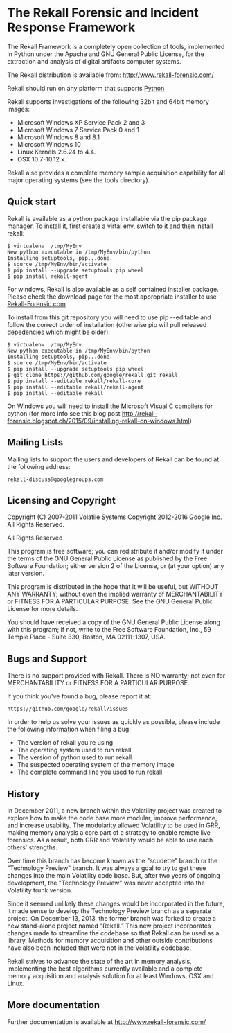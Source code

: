 # The Rekall Forensic and Incident Response Framework

The Rekall Framework is a completely open collection of tools,
implemented in Python under the Apache and GNU General Public License,
for the extraction and analysis of digital artifacts computer systems.

The Rekall distribution is available from:
<http://www.rekall-forensic.com/>

Rekall should run on any platform that supports
[Python](http://www.python.org)

Rekall supports investigations of the following 32bit and 64bit memory
images:

- Microsoft Windows XP Service Pack 2 and 3
- Microsoft Windows 7 Service Pack 0 and 1
- Microsoft Windows 8 and 8.1
- Microsoft Windows 10
- Linux Kernels 2.6.24 to 4.4.
- OSX 10.7-10.12.x.

Rekall also provides a complete memory sample acquisition capability for all
major operating systems (see the tools directory).

## Quick start

Rekall is available as a python package installable via the pip
package manager. To install it, first create a virtal env, switch to
it and then install rekall:

```
$ virtualenv  /tmp/MyEnv
New python executable in /tmp/MyEnv/bin/python
Installing setuptools, pip...done.
$ source /tmp/MyEnv/bin/activate
$ pip install --upgrade setuptools pip wheel
$ pip install rekall-agent
```

For windows, Rekall is also available as a self contained installer
package. Please check the download page for the most appropriate installer to
use [Rekall-Forensic.com](http://www.rekall-forensic.com/)

To install from this git repository you will need to use pip
--editable and follow the correct order of installation (otherwise pip
will pull released depedencies which might be older):

```
$ virtualenv  /tmp/MyEnv
New python executable in /tmp/MyEnv/bin/python
Installing setuptools, pip...done.
$ source /tmp/MyEnv/bin/activate
$ pip install --upgrade setuptools pip wheel
$ git clone https://github.com/google/rekall.git rekall
$ pip install --editable rekall/rekall-core
$ pip install --editable rekall/rekall-agent
$ pip install --editable rekall
```

On Windows you will need to install the Microsoft Visual C compilers
for python (for more info see this blog post
http://rekall-forensic.blogspot.ch/2015/09/installing-rekall-on-windows.html)

## Mailing Lists

Mailing lists to support the users and developers of Rekall
can be found at the following address:

    rekall-discuss@googlegroups.com

## Licensing and Copyright

Copyright (C) 2007-2011 Volatile Systems
Copyright 2012-2016 Google Inc. All Rights Reserved.

All Rights Reserved

This program is free software; you can redistribute it and/or
modify it under the terms of the GNU General Public License
as published by the Free Software Foundation; either version 2
of the License, or (at your option) any later version.

This program is distributed in the hope that it will be useful,
but WITHOUT ANY WARRANTY; without even the implied warranty of
MERCHANTABILITY or FITNESS FOR A PARTICULAR PURPOSE.  See the
GNU General Public License for more details.

You should have received a copy of the GNU General Public License
along with this program; if not, write to the Free Software
Foundation, Inc., 59 Temple Place - Suite 330, Boston, MA
02111-1307, USA.


## Bugs and Support

There is no support provided with Rekall. There is NO
warranty; not even for MERCHANTABILITY or FITNESS FOR A PARTICULAR
PURPOSE.

If you think you've found a bug, please report it at:

    https://github.com/google/rekall/issues

In order to help us solve your issues as quickly as possible,
please include the following information when filing a bug:

* The version of rekall you're using
* The operating system used to run rekall
* The version of python used to run rekall
* The suspected operating system of the memory image
* The complete command line you used to run rekall

## History

In December 2011, a new branch within the Volatility project was created to
explore how to make the code base more modular, improve performance, and
increase usability. The modularity allowed Volatility to be used in GRR, making
memory analysis a core part of a strategy to enable remote live forensics.  As a
result, both GRR and Volatility would be able to use each others’ strengths.

Over time this branch has become known as the "scudette" branch or the
"Technology Preview" branch.  It was always a goal to try to get these changes
into the main Volatility code base.  But, after two years of ongoing
development, the "Technology Preview" was never accepted into the Volatility
trunk version.

Since it seemed unlikely these changes would be incorporated in the future, it
made sense to develop the Technology Preview branch as a separate project. On
December 13, 2013, the former branch was forked to create a new stand-alone
project named "Rekall.” This new project incorporates changes made to streamline
the codebase so that Rekall can be used as a library. Methods for memory
acquisition and other outside contributions have also been included that were
not in the Volatility codebase.

Rekall strives to advance the state of the art in memory analysis, implementing
the best algorithms currently available and a complete memory acquisition and
analysis solution for at least Windows, OSX and Linux.


## More documentation

Further documentation is available at
http://www.rekall-forensic.com/
